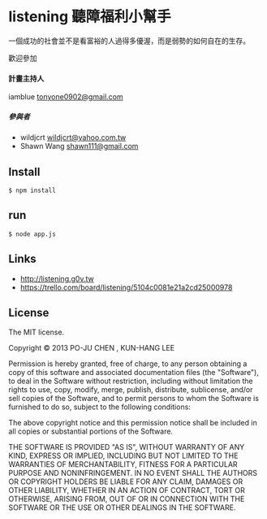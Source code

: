 # listening 聽障福利小幫手

一個成功的社會並不是看富裕的人過得多優渥，而是弱勢的如何自在的生存。

歡迎參加

#### 計畫主持人
iamblue <tonyone0902@gmail.com>

##### 參與者
* wildjcrt <wildjcrt@yahoo.com.tw>
* Shawn Wang <shawn111@gmail.com>

## Install

    $ npm install

## run

    $ node app.js

## Links

* http://listening.g0v.tw
* https://trello.com/board/listening/5104c0081e21a2cd25000978

## License

The MIT license.

Copyright &copy; 2013 PO-JU CHEN , KUN-HANG LEE 

Permission is hereby granted, free of charge, to any person obtaining a copy of
this software and associated documentation files (the "Software"), to deal in
the Software without restriction, including without limitation the rights to
use, copy, modify, merge, publish, distribute, sublicense, and/or sell copies
of the Software, and to permit persons to whom the Software is furnished to do
so, subject to the following conditions:

The above copyright notice and this permission notice shall be included in all
copies or substantial portions of the Software.

THE SOFTWARE IS PROVIDED "AS IS", WITHOUT WARRANTY OF ANY KIND, EXPRESS OR
IMPLIED, INCLUDING BUT NOT LIMITED TO THE WARRANTIES OF MERCHANTABILITY,
FITNESS FOR A PARTICULAR PURPOSE AND NONINFRINGEMENT. IN NO EVENT SHALL THE
AUTHORS OR COPYRIGHT HOLDERS BE LIABLE FOR ANY CLAIM, DAMAGES OR OTHER
LIABILITY, WHETHER IN AN ACTION OF CONTRACT, TORT OR OTHERWISE, ARISING FROM,
OUT OF OR IN CONNECTION WITH THE SOFTWARE OR THE USE OR OTHER DEALINGS IN THE
SOFTWARE.